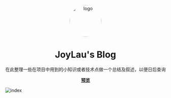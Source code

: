<p align="center"><a href="https://blog.joylau.cn/" target="_blank" rel="noopener noreferrer"><img width="100" 
src="http://image.joylau.cn/blog/JoyLau.jpg" alt="logo" style="border-radius: 50%"></a></p>

<h1 align="center">JoyLau's Blog</h1>

<div align="center">

在此整理一些在项目中用到的小知识或者技术点做一个总结及叙述，以便日后查询

**[预览](https://blog.joylau.cn)**

</div>

![index](https://s3.joylau.cn:9000/blog/blogV3.png)